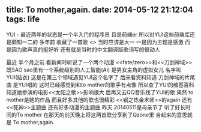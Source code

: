 title: To mother,again.
date: 2014-05-12 21:12:04
tags: life
---

YUI - 最近两年的状态是一个半入门的程序员 且是前端er 所以对YUI这些前端库还是颇知一二的
多年前 收藏了一首歌 <<To mother>> 当时应该是大一 一是因为主题是感激 而是因为歌声真的挺好听 还有就是当时的中文翻译版歌词写的很动人
<!--more-->
最近 半个月之前 看新闻时听说了一个两个动漫 <<fate/zero>>和<<刀剑神域>>既SAO 
sao里有一个系统级别的人工智能(AI) 是男女主角的虚拟女儿 名字叫YUI(结衣) 这是在第三个领域遇见YUI这个名字了
后来看资料知道 刀剑神域的片尾曲 是YUI唱的 这时已经感觉到和to mother的歌手有点像 所以查了YUI的维基百科 知道她参演的电影<<太阳之歌>>影响很大
后再又去QQ音乐找了YUI的歌 果然 to mother是她的作品 而且好多其他的歌也很精彩 <<钢之炼金术师>>的again 还有<<死神>>主题曲 还有好多动漫的主题曲
昨天 20140511是母亲节了 听了好长时间的To mother  在那天的前天晚上将这两首歌分享到了Qzone里 合起来的意思就是 To mother,again.
